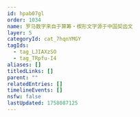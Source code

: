 ```yaml
---
id: hpab07gl
order: 1034
name: 罗马数字来自于算筹・楔形文字源于中国契齿文
layer: 5
categoryId: cat_7hqnYMGY
tagIds:
  - tag_LJIAXzSO
  - tag_TRpfu-I4
aliases: []
titledLinks: []
parent: ""
relatedEntries: []
timelineEvents: []
nsfw: false
lastUpdated: 1758087125
---
```


